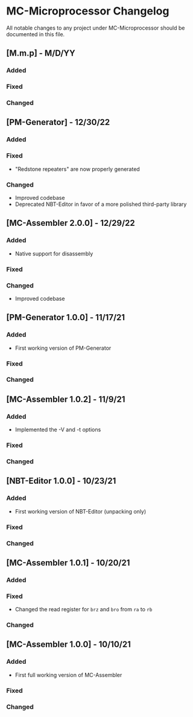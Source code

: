 # MC-Microprocessor Changelog
All notable changes to any project under MC-Microprocessor should be documented in this file.

## [M.m.p] - M/D/YY
### Added
### Fixed
### Changed

## [PM-Generator] - 12/30/22
### Added
### Fixed
* "Redstone repeaters" are now properly generated
### Changed
* Improved codebase
* Deprecated NBT-Editor in favor of a more polished third-party library

## [MC-Assembler 2.0.0] - 12/29/22
### Added
* Native support for disassembly
### Fixed
### Changed
* Improved codebase

## [PM-Generator 1.0.0] - 11/17/21
### Added
* First working version of PM-Generator
### Fixed
### Changed

## [MC-Assembler 1.0.2] - 11/9/21
### Added
* Implemented the -V and -t options
### Fixed
### Changed

## [NBT-Editor 1.0.0] - 10/23/21
### Added
* First working version of NBT-Editor (unpacking only)
### Fixed
### Changed

## [MC-Assembler 1.0.1] - 10/20/21
### Added
### Fixed
* Changed the read register for `brz` and `bro` from `ra` to `rb`
### Changed

## [MC-Assembler 1.0.0] - 10/10/21
### Added
* First full working version of MC-Assembler
### Fixed
### Changed
